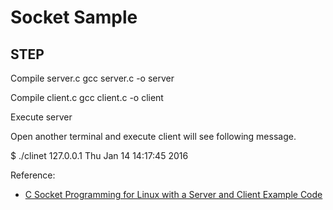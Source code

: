 Socket Sample
============

STEP
----------------
Compile server.c
gcc server.c -o server

Compile client.c
gcc client.c -o client

Execute server

Open another terminal and execute client will see following message.

$ ./clinet 127.0.0.1
Thu Jan 14 14:17:45 2016

Reference:

* [C Socket Programming for Linux with a Server and Client Example Code](http://www.thegeekstuff.com/2011/12/c-socket-programming/)
